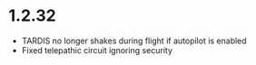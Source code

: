 # 1.2.32
- TARDIS no longer shakes during flight if autopilot is enabled
- Fixed telepathic circuit ignoring security